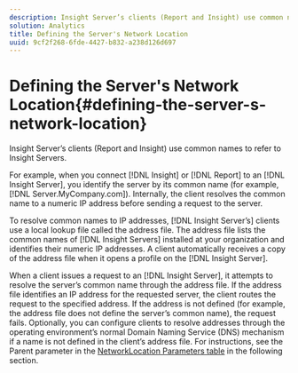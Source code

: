 ```yaml
---
description: Insight Server’s clients (Report and Insight) use common names to refer to Insight Servers.
solution: Analytics
title: Defining the Server's Network Location
uuid: 9cf2f268-6fde-4427-b832-a238d126d697
---
```


# Defining the Server's Network Location{#defining-the-server-s-network-location}

Insight Server’s clients (Report and Insight) use common names to refer to Insight Servers.

 For example, when you connect [!DNL Insight] or [!DNL Report] to an [!DNL Insight Server], you identify the server by its common name (for example, [!DNL Server.MyCompany.com]). Internally, the client resolves the common name to a numeric IP address before sending a request to the server.

To resolve common names to IP addresses, [!DNL Insight Server’s] clients use a local lookup file called the address file. The address file lists the common names of [!DNL Insight Servers] installed at your organization and identifies their numeric IP addresses. A client automatically receives a copy of the address file when it opens a profile on the [!DNL Insight Server].

When a client issues a request to an [!DNL Insight Server], it attempts to resolve the server’s common name through the address file. If the address file identifies an IP address for the requested server, the client routes the request to the specified address. If the address is not defined (for example, the address file does not define the server’s common name), the request fails. Optionally, you can configure clients to resolve addresses through the operating environment’s normal Domain Naming Service (DNS) mechanism if a name is not defined in the client’s address file. For instructions, see the Parent parameter in the [NetworkLocation Parameters table](../../../../../home/c-inst-svr/c-install-ins-svr/t-install-proc-inst-svr-dpu/c-svrs-ntwk-loc/c-ntwk-loc.md#concept-18587827cbd24805801caa86bc816e05) in the following section. 
